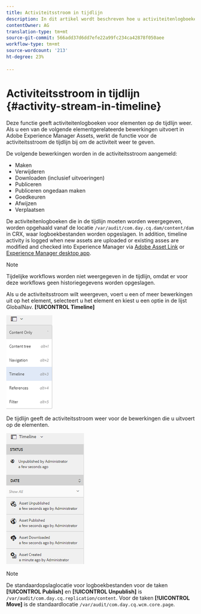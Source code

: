 ```yaml
---
title: Activiteitsstroom in tijdlijn
description: In dit artikel wordt beschreven hoe u activiteitenlogboeken voor elementen op de tijdlijn kunt weergeven.
contentOwner: AG
translation-type: tm+mt
source-git-commit: 566add37d6dd7efe22a99fc234ca42878f050aee
workflow-type: tm+mt
source-wordcount: '213'
ht-degree: 23%

---
```



# Activiteitsstroom in tijdlijn {#activity-stream-in-timeline}

Deze functie geeft activiteitenlogboeken voor elementen op de tijdlijn weer. Als u een van de volgende elementgerelateerde bewerkingen uitvoert in Adobe Experience Manager Assets, werkt de functie voor de activiteitsstroom de tijdlijn bij om de activiteit weer te geven.

De volgende bewerkingen worden in de activiteitsstroom aangemeld:

* Maken
* Verwijderen
* Downloaden (inclusief uitvoeringen)
* Publiceren
* Publiceren ongedaan maken
* Goedkeuren
* Afwijzen
* Verplaatsen

De activiteitenlogboeken die in de tijdlijn moeten worden weergegeven, worden opgehaald vanaf de locatie `/var/audit/com.day.cq.dam/content/dam` in CRX, waar logboekbestanden worden opgeslagen. In addition, timeline activity is logged when new assets are uploaded or existing asses are modified and checked into Experience Manager via [Adobe Asset Link](https://helpx.adobe.com/nl/enterprise/using/manage-assets-using-adobe-asset-link.html) or [Experience Manager desktop app](https://docs.adobe.com/content/help/en/experience-manager-desktop-app/using/release-notes.html).

>[!NOTE]
>
>Tijdelijke workflows worden niet weergegeven in de tijdlijn, omdat er voor deze workflows geen historiegegevens worden opgeslagen.

Als u de activiteitsstroom wilt weergeven, voert u een of meer bewerkingen uit op het element, selecteert u het element en kiest u een optie in de lijst GlobalNav. **[!UICONTROL Timeline]**

![timeline-2](assets/timeline-2.png)

De tijdlijn geeft de activiteitsstroom weer voor de bewerkingen die u uitvoert op de elementen.

![activity_stream](assets/activity_stream.png)

>[!NOTE]
>
>De standaardopslaglocatie voor logboekbestanden voor de taken **[!UICONTROL Publish]** en **[!UICONTROL Unpublish]** is `/var/audit/com.day.cq.replication/content`. Voor de taken **[!UICONTROL Move]** is de standaardlocatie `/var/audit/com.day.cq.wcm.core.page`.
